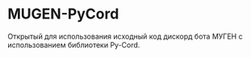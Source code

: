 # MUGEN-PyCord
Открытый для использования исходный код дискорд бота МУГЕН с использованием библиотеки Py-Cord.
